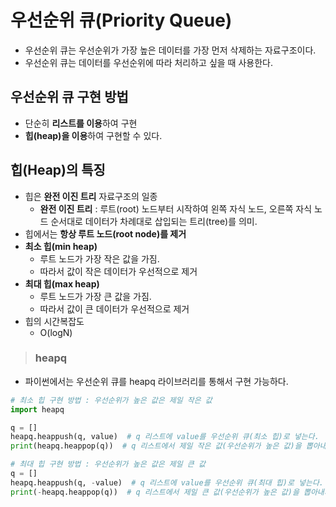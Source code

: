 # 우선순위 큐(Priority Queue)

- 우선순위 큐는 우선순위가 가장 높은 데이터를 가장 먼저 삭제하는 자료구조이다.
- 우선순위 큐는 데이터를 우선순위에 따라 처리하고 싶을 때 사용한다.

## 우선순위 큐 구현 방법

- 단순히 **리스트를 이용**하여 구현
- **힙(heap)을 이용**하여 구현할 수 있다.

## 힙(Heap)의 특징

- 힙은 **완전 이진 트리** 자료구조의 일종
  - **완전 이진 트리** : 루트(root) 노드부터 시작하여 왼쪽 자식 노드, 오른쪽 자식 노드 순서대로
데이터가 차례대로 삽입되는 트리(tree)를 의미.
- 힙에서는 **항상 루트 노드(root node)를 제거**
- **최소 힙(min heap)**
  - 루트 노드가 가장 작은 값을 가짐.
  - 따라서 값이 작은 데이터가 우선적으로 제거
- **최대 힙(max heap)**
  - 루트 노드가 가장 큰 값을 가짐.
  - 따라서 값이 큰 데이터가 우선적으로 제거
- 힙의 시간복잡도
  - O(logN)
  
> <h3>heapq

+ 파이썬에서는 우선순위 큐를 heapq 라이브러리를 통해서 구현 가능하다.

``` python
# 최소 힙 구현 방법 : 우선순위가 높은 값은 제일 작은 값
import heapq

q = []
heapq.heappush(q, value)  # q 리스트에 value를 우선순위 큐(최소 힙)로 넣는다.
print(heapq.heappop(q))  # q 리스트에서 제일 작은 값(우선순위가 높은 값)을 뽑아내서 출력한다.

# 최대 힙 구현 방법 : 우선순위가 높은 값은 제일 큰 값
q = []
heapq.heappush(q, -value)  # q 리스트에 value를 우선순위 큐(최대 힙)로 넣는다.
print(-heapq.heappop(q))  # q 리스트에서 제일 큰 값(우선순위가 높은 값)을 뽑아내서 출력한다.
```
